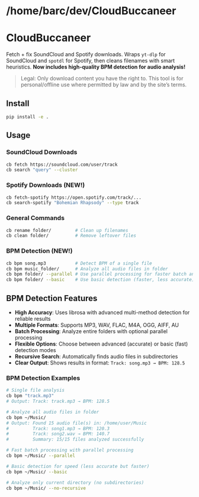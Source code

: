 # /home/barc/dev/CloudBuccaneer
# CloudBuccaneer

Fetch + fix SoundCloud and Spotify downloads. Wraps `yt-dlp` for SoundCloud and `spotdl` for Spotify, then cleans filenames with smart heuristics. **Now includes high-quality BPM detection for audio analysis!**

> Legal: Only download content you have the right to. This tool is for personal/offline use where permitted by law and by the site’s terms.

## Install
```bash
pip install -e .
```

## Usage 

### SoundCloud Downloads
```bash
cb fetch https://soundcloud.com/user/track
cb search "query" --cluster
```

### Spotify Downloads (NEW!)
```bash
cb fetch-spotify https://open.spotify.com/track/...
cb search-spotify "Bohemian Rhapsody" --type track
```

### General Commands
```bash
cb rename folder/         # Clean up filenames
cb clean folder/          # Remove leftover files
```

### BPM Detection (NEW!)
```bash
cb bpm song.mp3           # Detect BPM of a single file
cb bpm music_folder/      # Analyze all audio files in folder
cb bpm folder/ --parallel # Use parallel processing for faster batch analysis
cb bpm folder/ --basic    # Use basic detection (faster, less accurate)
```

## BPM Detection Features

- **High Accuracy**: Uses librosa with advanced multi-method detection for reliable results
- **Multiple Formats**: Supports MP3, WAV, FLAC, M4A, OGG, AIFF, AU
- **Batch Processing**: Analyze entire folders with optional parallel processing  
- **Flexible Options**: Choose between advanced (accurate) or basic (fast) detection modes
- **Recursive Search**: Automatically finds audio files in subdirectories
- **Clear Output**: Shows results in format: `Track: song.mp3 → BPM: 128.5`

### BPM Detection Examples
```bash
# Single file analysis
cb bpm "track.mp3"
# Output: Track: track.mp3 → BPM: 128.5

# Analyze all audio files in folder
cb bpm ~/Music/
# Output: Found 15 audio file(s) in: /home/user/Music
#         Track: song1.mp3 → BPM: 120.3
#         Track: song2.wav → BPM: 140.7
#         Summary: 15/15 files analyzed successfully

# Fast batch processing with parallel processing
cb bpm ~/Music/ --parallel

# Basic detection for speed (less accurate but faster)
cb bpm ~/Music/ --basic

# Analyze only current directory (no subdirectories)
cb bpm ~/Music/ --no-recursive
```